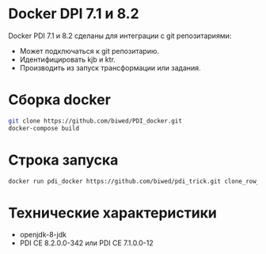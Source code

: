 # Docker DPI 7.1 и 8.2

Docker PDI 7.1 и 8.2  сделаны для интеграции с git репозитариями:
  - Может подключаться к git репозитарию.
  - Идентифицировать kjb и ktr.
  - Производить из запуск трансформации или задания.
# Сборка docker
```sh
git clone https://github.com/biwed/PDI_docker.git
docker-compose build 
```

# Строка запуска 
```sh
docker run pdi_docker https://github.com/biwed/pdi_trick.git clone_row_on_pdi  clone_row_on_pdi.ktr
```
# Технические характеристики
- openjdk-8-jdk
- PDI CE 8.2.0.0-342 или PDI CE 7.1.0.0-12

